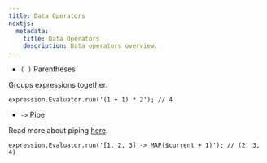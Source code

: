 ```yaml
---
title: Data Operators
nextjs:
  metadata:
    title: Data Operators
    description: Data operators overview.
---
```


- `( )` Parentheses

Groups expressions together.

```apex
expression.Evaluator.run('(1 + 1) * 2'); // 4
```

- `->` Pipe

Read more about piping [here]('./../piping).

```apex
expression.Evaluator.run('[1, 2, 3] -> MAP($current + 1)'); // (2, 3, 4)
```
